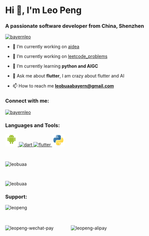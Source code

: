 <h1>Hi 👋, I'm Leo Peng</h1>
<h3>A passionate software developer from China, Shenzhen</h3>

<p align="left"> <a href="https://twitter.com/bayernleo" target="blank"><img src="https://img.shields.io/twitter/follow/bayernleo?logo=twitter&style=for-the-badge" alt="bayernleo" /></a> </p>

- 🔭 I’m currently working on [aidea](https://github.com/mylxsw/aidea)

- 🔭 I’m currently working on [leetcode_problems](https://github.com/Learn-Everything-Leo/leetcode_problems)

- 🌱 I’m currently learning **python and AIGC**

- 💬 Ask me about **flutter**, I am crazy about flutter and AI

- 📫 How to reach me **leobuaabayern@gmail.com**

<h3 align="left">Connect with me:</h3>
<p align="left">
<a href="https://twitter.com/bayernleo" target="blank"><img align="center" src="https://raw.githubusercontent.com/rahuldkjain/github-profile-readme-generator/master/src/images/icons/Social/twitter.svg" alt="bayernleo" height="30" width="40" /></a>
</p>

<h3 align="left">Languages and Tools:</h3>
<p align="left"> <a href="https://developer.android.com" target="_blank" rel="noreferrer"> <img src="https://raw.githubusercontent.com/devicons/devicon/master/icons/android/android-original-wordmark.svg" alt="android" width="40" height="40"/> </a> <a href="https://dart.dev" target="_blank" rel="noreferrer"> <img src="https://www.vectorlogo.zone/logos/dartlang/dartlang-icon.svg" alt="dart" width="40" height="40"/> </a> <a href="https://flutter.dev" target="_blank" rel="noreferrer"> <img src="https://www.vectorlogo.zone/logos/flutterio/flutterio-icon.svg" alt="flutter" width="40" height="40"/> </a> <a href="https://www.python.org" target="_blank" rel="noreferrer"> <img src="https://raw.githubusercontent.com/devicons/devicon/master/icons/python/python-original.svg" alt="python" width="40" height="40"/> </a> </p>

<br>
<p><img src="https://github-readme-stats.vercel.app/api?username=leobuaa&show_icons=true&locale=en" alt="leobuaa" /></p>

<br>
<p><img src="https://github-readme-streak-stats.herokuapp.com/?user=leobuaa&" alt="leobuaa" /></p>

<h3 align="left">Support:</h3>
<p><a href="https://www.buymeacoffee.com/leopeng"> <img align="left" src="https://cdn.buymeacoffee.com/buttons/v2/default-yellow.png" height="50" width="210" alt="leopeng" /></a></p><br><br>

<br>
<p><img align="left" src="https://github.com/Leobuaa/Leobuaa/assets/6970283/e0249365-d5b5-41f9-8650-781484f1a8c2" height="300" width="210" alt="leopeng-wechat-pay" /> <img src="https://github.com/Leobuaa/Leobuaa/assets/6970283/41d0c72d-ee2f-41a5-8481-db7d422ec34e" height="300" width="210" alt="leopeng-alipay" /></p><br><br>

